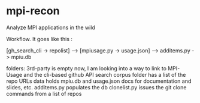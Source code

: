 # mpi-recon
Analyze MPI applications in the wild

Workflow. It goes like this :

[gh_search_cli -> repolist] --> [mpiusage.py -> usage.json] --> additems.py -> mpiu.db

folders:
3rd-party is empty now, I am looking into a way to link to MPI-Usage and the cli-based github API search
corpus folder has a list of the repo URLs
data holds mpiu.db and usage.json
docs for documentation and slides, etc.
additems.py populates the db
clonelist.py issues the git clone commands from a list of repos

